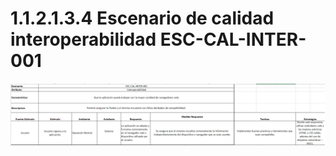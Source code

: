 # 1.1.2.1.3.4 Escenario de calidad interoperabilidad ESC-CAL-INTER-001

![ESC-CAL-INTER-001](https://github.com/F3liP3L/Software2-QuickJob-Documentacion/blob/main/assets/drivers-arquitectonicos/Atributos-de-calidad/ESC-CAL-INTER-001.png)